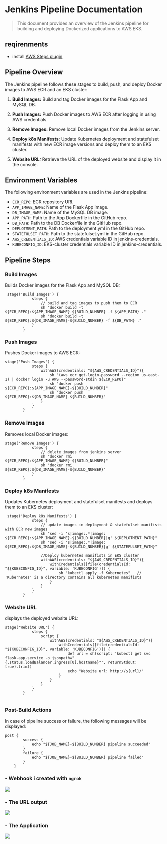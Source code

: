 # Jenkins Pipeline Documentation

> This document provides an overview of the Jenkins pipeline for building and deploying Dockerized applications to AWS EKS.

## reqirenments
- install [AWS Steps plugin](https://plugins.jenkins.io/pipeline-aws/#plugin-content-withaws)


## Pipeline Overview

The Jenkins pipeline follows these stages to build, push, and deploy Docker images to AWS ECR and an EKS cluster:

1. **Build Images:** Build and tag Docker images for the Flask App and MySQL DB.

2. **Push Images:** Push Docker images to AWS ECR after logging in using AWS credentials.

3. **Remove Images:** Remove local Docker images from the Jenkins server.

4. **Deploy k8s Manifests:** Update Kubernetes deployment and statefulset manifests with new ECR image versions and deploy them to an EKS cluster.

5. **Website URL:** Retrieve the URL of the deployed website and display it in the console.

## Environment Variables

The following environment variables are used in the Jenkins pipeline:

- `ECR_REPO`: ECR repository URI.
- `APP_IMAGE_NAME`: Name of the Flask App image.
- `DB_IMAGE_NAME`: Name of the MySQL DB image.
- `APP_PATH`: Path to the App Dockerfile in the GitHub repo.
- `DB_PATH`: Path to the DB Dockerfile in the GitHub repo.
- `DEPLOTMENT_PATH`: Path to the deployment.yml in the GitHub repo.
- `STATEFULSET_PATH`: Path to the statefulset.yml in the GitHub repo.
- `AWS_CREDENTIALS_ID`: AWS credentials variable ID in jenkins-credentials.
- `KUBECONFIG_ID`: EKS-cluster credentials variable ID in jenkins-credentials.

## Pipeline Steps

### Build Images

Builds Docker images for the Flask App and MySQL DB:

```
 stage('Build Images') {
            steps {
                // build and tag images to push them to ECR
                sh "docker build -t ${ECR_REPO}:${APP_IMAGE_NAME}-${BUILD_NUMBER} -f ${APP_PATH} ."
                sh "docker build -t ${ECR_REPO}:${DB_IMAGE_NAME}-${BUILD_NUMBER} -f ${DB_PATH} ."
            }
        }
```

### Push Images
Pushes Docker images to AWS ECR:

```
stage('Push Images') {
            steps {
                withAWS(credentials: "${AWS_CREDENTIALS_ID}"){
                    sh "(aws ecr get-login-password --region us-east-1) | docker login -u AWS --password-stdin ${ECR_REPO}"
                    sh "docker push ${ECR_REPO}:${APP_IMAGE_NAME}-${BUILD_NUMBER}"
                    sh "docker push ${ECR_REPO}:${DB_IMAGE_NAME}-${BUILD_NUMBER}" 
                }
            }
        }
```

### Remove Images
Removes local Docker images:

```
stage('Remove Images') {
            steps {
                // delete images from jenkins server
                sh "docker rmi ${ECR_REPO}:${APP_IMAGE_NAME}-${BUILD_NUMBER}"
                sh "docker rmi ${ECR_REPO}:${DB_IMAGE_NAME}-${BUILD_NUMBER}"
            }
        }

```

### Deploy k8s Manifests
Updates Kubernetes deployment and statefulset manifests and deploys them to an EKS cluster:

```
 stage('Deploy k8s Manifests') {
            steps {
                // update images in deployment & statefulset manifists with ECR new images
                sh "sed -i 's|image:.*|image: ${ECR_REPO}:${APP_IMAGE_NAME}-${BUILD_NUMBER}|g' ${DEPLOTMENT_PATH}"
                sh "sed -i 's|image:.*|image: ${ECR_REPO}:${DB_IMAGE_NAME}-${BUILD_NUMBER}|g' ${STATEFULSET_PATH}"
                    
                //Deploy kubernetes manifists in EKS cluster
                withAWS(credentials: "${AWS_CREDENTIALS_ID}"){
                    withCredentials([file(credentialsId: "${KUBECONFIG_ID}", variable: 'KUBECONFIG')]) {
                        sh "kubectl apply -f Kubernetes"   // 'Kubernetes' is a directory contains all kubernetes manifists
                    }                          
                }
            }
        }
```

### Website URL
displays the deployed website URL:

```
stage('Website URL') {
            steps {
                script {
                    withAWS(credentials: "${AWS_CREDENTIALS_ID}"){
                        withCredentials([file(credentialsId: "${KUBECONFIG_ID}", variable: 'KUBECONFIG')]) {
                            def url = sh(script: 'kubectl get svc flask-app-service -o jsonpath="{.status.loadBalancer.ingress[0].hostname}"', returnStdout: true).trim()
                            echo "Website url: http://${url}/"
                        }
                    }
                }
            }
        }


```
### Post-Build Actions
In case of pipeline success or failure, the following messages will be displayed:

```
post {
        success {
            echo "${JOB_NAME}-${BUILD_NUMBER} pipeline succeeded"
        }
        failure {
            echo "${JOB_NAME}-${BUILD_NUMBER} pipeline failed"
        }
    }
```
### - Webhook i created with `ngrok`
![](https://github.com/IbrahimmAdel/Full-CICD-Project/blob/master/Screenshots/webhook.png)



### - The URL output 
![](https://github.com/IbrahimmAdel/Full-CICD-Project/blob/master/Screenshots/print_app_url.png)

### - The Application 
![](https://github.com/IbrahimmAdel/Full-CICD-Project/blob/master/Screenshots/app.png)

